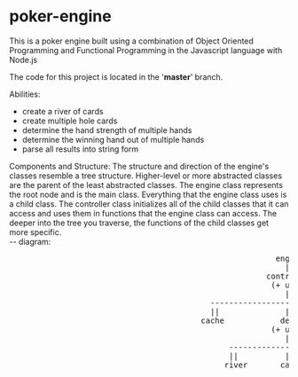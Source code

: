 # poker-engine
This is a poker engine built using a combination of Object Oriented Programming and Functional Programming in the Javascript language with Node.js

The code for this project is located in the '<b>master</b>' branch.

Abilities: 
  - create a river of cards
  - create multiple hole cards
  - determine the hand strength of multiple hands
  - determine the winning hand out of multiple hands
  - parse all results into string form


Components and Structure:
  The structure and direction of the engine's classes resemble a tree structure. 
  Higher-level or more abstracted classes are the parent of the least abstracted classes. 
  The engine class represents the root node and is the main class. Everything that the engine class uses is a child class.
  The controller class initializes all of the child classes that it can access and uses them in functions that the engine class can access.
  The deeper into the tree you traverse, the functions of the child classes get more specific. 
  <br>-- diagram: <br>
  <pre>
                                                         engine
                                                           ||
                                                       controller
                                                        (+ util)
                                                           ||
                                           ----------------------------------
                                           ||              ||              ||
                                         cache            deck         hand-ranking
                                                        (+ util)
                                                           ||
                                               --------------------------
                                               ||          ||          ||
                                              river       card        hole
</pre>
